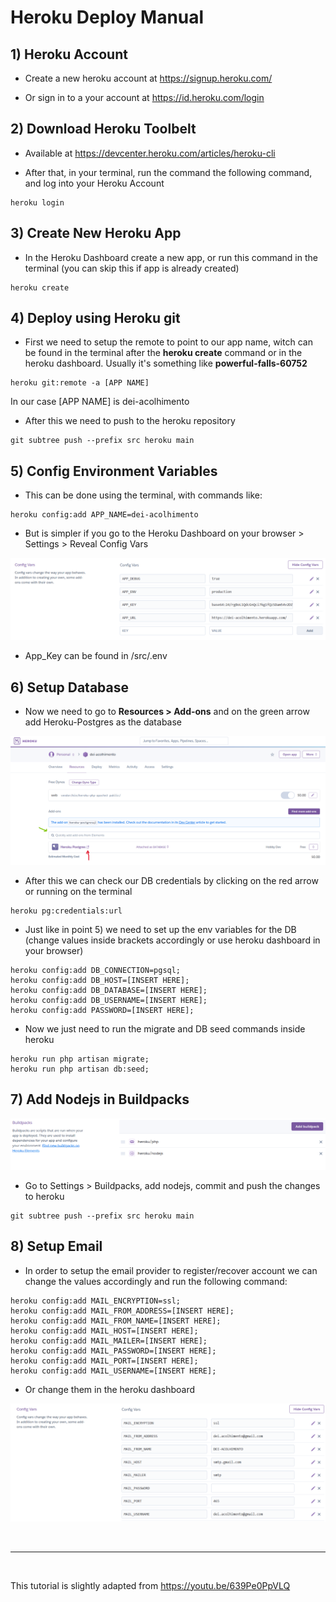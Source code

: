 # Heroku Deploy Manual

## 1) Heroku Account

- Create a new heroku account at https://signup.heroku.com/

- Or sign in to a your account at https://id.heroku.com/login

## 2) Download Heroku Toolbelt
- Available at https://devcenter.heroku.com/articles/heroku-cli

- After that, in your terminal, run the command the following command, and log into your Heroku Account

```shell
heroku login
```

## 3) Create New Heroku App

- In the Heroku Dashboard create a new app, or run this command in the terminal (you can skip this if app is already created)

```shell
heroku create
```

## 4) Deploy using Heroku git

- First we need to setup the remote to point to our app name, witch can be found in the terminal after the **heroku create** command or in the heroku dashboard. Usually it's something like **powerful-falls-60752**

```shell
heroku git:remote -a [APP NAME]
```
In our case [APP NAME] is dei-acolhimento

- After this we need to push to the heroku repository

```shell
git subtree push --prefix src heroku main
```

## 5) Config Environment Variables

- This can be done using the terminal, with commands like:

```shell
heroku config:add APP_NAME=dei-acolhimento
```
- But is simpler if you go to the Heroku Dashboard on your browser > Settings > Reveal Config Vars

![Environment Variables](img/heroku_env_vars.png)

- App_Key can be found in /src/.env

## 6) Setup Database

- Now we need to go to **Resources > Add-ons** and on the green arrow add Heroku-Postgres as the database

![Heroku Database](img/heroku_db.png)

- After this we can check our DB credentials by clicking on the red arrow or running on the terminal

```shell
heroku pg:credentials:url
```

- Just like in point 5) we need to set up the env variables for the DB (change values inside brackets accordingly or use heroku dashboard in your browser)

```shell
heroku config:add DB_CONNECTION=pgsql;
heroku config:add DB_HOST=[INSERT HERE];
heroku config:add DB_DATABASE=[INSERT HERE];
heroku config:add DB_USERNAME=[INSERT HERE];
heroku config:add PASSWORD=[INSERT HERE];
```

- Now we just need to run the migrate and DB seed commands inside heroku

```shell
heroku run php artisan migrate;
heroku run php artisan db:seed;
```

## 7) Add Nodejs in Buildpacks

![Heroku Database](img/heroku_buildpacks.png)

- Go to Settings > Buildpacks, add nodejs, commit and push the changes to heroku

```shell
git subtree push --prefix src heroku main
```

## 8) Setup Email

- In order to setup the email provider to register/recover account we can change the values accordingly and run the following command:
```shell
heroku config:add MAIL_ENCRYPTION=ssl;
heroku config:add MAIL_FROM_ADDRESS=[INSERT HERE];
heroku config:add MAIL_FROM_NAME=[INSERT HERE];
heroku config:add MAIL_HOST=[INSERT HERE];
heroku config:add MAIL_MAILER=[INSERT HERE];
heroku config:add MAIL_PASSWORD=[INSERT HERE];
heroku config:add MAIL_PORT=[INSERT HERE];
heroku config:add MAIL_USERNAME=[INSERT HERE];
```

- Or change them in the heroku dashboard

![Heroku Database](img/heroku_mail_vars.png)

<br><hr><br>

This tutorial is slightly adapted from https://youtu.be/639Pe0PpVLQ